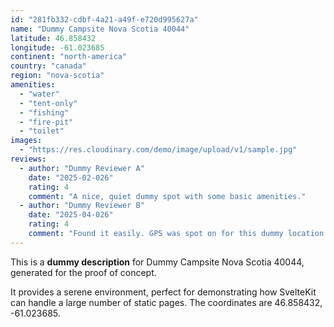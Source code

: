 ```yaml
---
id: "281fb332-cdbf-4a21-a49f-e720d995627a"
name: "Dummy Campsite Nova Scotia 40044"
latitude: 46.858432
longitude: -61.023685
continent: "north-america"
country: "canada"
region: "nova-scotia"
amenities:
  - "water"
  - "tent-only"
  - "fishing"
  - "fire-pit"
  - "toilet"
images:
  - "https://res.cloudinary.com/demo/image/upload/v1/sample.jpg"
reviews:
  - author: "Dummy Reviewer A"
    date: "2025-02-026"
    rating: 4
    comment: "A nice, quiet dummy spot with some basic amenities."
  - author: "Dummy Reviewer B"
    date: "2025-04-026"
    rating: 4
    comment: "Found it easily. GPS was spot on for this dummy location."
---
```


This is a **dummy description** for Dummy Campsite Nova Scotia 40044, generated for the proof of concept.

It provides a serene environment, perfect for demonstrating how SvelteKit can handle a large number of static pages. The coordinates are 46.858432, -61.023685.
